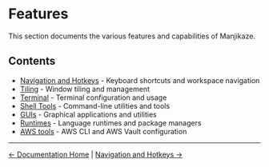 # Features

This section documents the various features and capabilities of Manjikaze.

## Contents

- [Navigation and Hotkeys](navigation.md) - Keyboard shortcuts and workspace navigation
- [Tiling](tiling.md) - Window tiling and management
- [Terminal](terminal.md) - Terminal configuration and usage
- [Shell Tools](shell-tools.md) - Command-line utilities and tools
- [GUIs](gui.md) - Graphical applications and utilities
- [Runtimes](mise-runtime-manager.md) - Language runtimes and package managers
- [AWS tools](aws-tools.md) - AWS CLI and AWS Vault configuration

---

[← Documentation Home](../README.md) | [Navigation and Hotkeys →](navigation.md)
